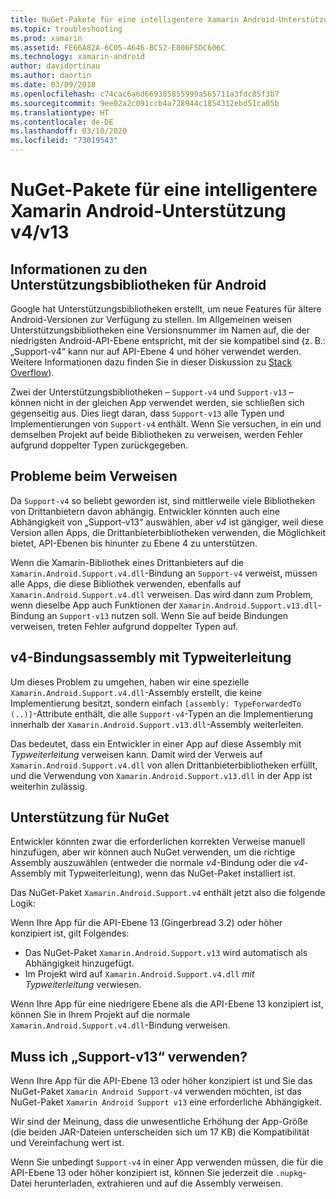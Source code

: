 ```yaml
---
title: NuGet-Pakete für eine intelligentere Xamarin Android-Unterstützung v4/v13
ms.topic: troubleshooting
ms.prod: xamarin
ms.assetid: FE66A82A-6C05-4646-BC52-E806F5DC606C
ms.technology: xamarin-android
author: davidortinau
ms.author: daortin
ms.date: 03/09/2018
ms.openlocfilehash: c74cac6a6d669385855999a565711a3fdc85f3b7
ms.sourcegitcommit: 9ee02a2c091ccb4a728944c1854312ebd51ca05b
ms.translationtype: HT
ms.contentlocale: de-DE
ms.lasthandoff: 03/10/2020
ms.locfileid: "73019543"
---
```

# <a name="smarter-xamarin-android-support-v4--v13-nuget-packages"></a>NuGet-Pakete für eine intelligentere Xamarin Android-Unterstützung v4/v13

## <a name="about-the-android-support-libraries"></a>Informationen zu den Unterstützungsbibliotheken für Android

Google hat Unterstützungsbibliotheken erstellt, um neue Features für ältere Android-Versionen zur Verfügung zu stellen. Im Allgemeinen weisen Unterstützungsbibliotheken eine Versionsnummer im Namen auf, die der niedrigsten Android-API-Ebene entspricht, mit der sie kompatibel sind (z. B.: „Support-v4“ kann nur auf API-Ebene 4 und höher verwendet werden. Weitere Informationen dazu finden Sie in dieser Diskussion zu [Stack Overflow](https://stackoverflow.com/questions/9926403/android-support-package-compatibility-library-use-v4-or-v13)). 

Zwei der Unterstützungsbibliotheken – `Support-v4` und `Support-v13` – können nicht in der gleichen App verwendet werden, sie schließen sich gegenseitig aus. Dies liegt daran, dass `Support-v13` alle Typen und Implementierungen von `Support-v4` enthält. Wenn Sie versuchen, in ein und demselben Projekt auf beide Bibliotheken zu verweisen, werden Fehler aufgrund doppelter Typen zurückgegeben.

## <a name="problems-with-referencing"></a>Probleme beim Verweisen

Da `Support-v4` so beliebt geworden ist, sind mittlerweile viele Bibliotheken von Drittanbietern davon abhängig. Entwickler könnten auch eine Abhängigkeit von „Support-v13“ auswählen, aber _v4_ ist gängiger, weil diese Version allen Apps, die Drittanbieterbibliotheken verwenden, die Möglichkeit bietet, API-Ebenen bis hinunter zu Ebene 4 zu unterstützen.

Wenn die Xamarin-Bibliothek eines Drittanbieters auf die `Xamarin.Android.Support.v4.dll`-Bindung an `Support-v4` verweist, müssen alle Apps, die diese Bibliothek verwenden, ebenfalls auf `Xamarin.Android.Support.v4.dll` verweisen. Das wird dann zum Problem, wenn dieselbe App auch Funktionen der `Xamarin.Android.Support.v13.dll`-Bindung an `Support-v13` nutzen soll. Wenn Sie auf beide Bindungen verweisen, treten Fehler aufgrund doppelter Typen auf.

## <a name="type-forwarded-v4-binding-assembly"></a>v4-Bindungsassembly mit Typweiterleitung

Um dieses Problem zu umgehen, haben wir eine spezielle `Xamarin.Android.Support.v4.dll`-Assembly erstellt, die keine Implementierung besitzt, sondern einfach `[assembly: TypeForwardedTo (..)]`-Attribute enthält, die alle `Support-v4`-Typen an die Implementierung innerhalb der `Xamarin.Android.Support.v13.dll`-Assembly weiterleiten.

Das bedeutet, dass ein Entwickler in einer App auf diese Assembly mit _Typweiterleitung_ verweisen kann. Damit wird der Verweis auf `Xamarin.Android.Support.v4.dll` von allen Drittanbieterbibliotheken erfüllt, und die Verwendung von `Xamarin.Android.Support.v13.dll` in der App ist weiterhin zulässig.

## <a name="nuget-assistance"></a>Unterstützung für NuGet

Entwickler könnten zwar die erforderlichen korrekten Verweise manuell hinzufügen, aber wir können auch NuGet verwenden, um die richtige Assembly auszuwählen (entweder die normale _v4_-Bindung oder die _v4_-Assembly mit Typweiterleitung), wenn das NuGet-Paket installiert ist.

Das NuGet-Paket `Xamarin.Android.Support.v4` enthält jetzt also die folgende Logik:

Wenn Ihre App für die API-Ebene 13 (Gingerbread 3.2) oder höher konzipiert ist, gilt Folgendes:

* Das NuGet-Paket `Xamarin.Android.Support.v13` wird automatisch als Abhängigkeit hinzugefügt.
* Im Projekt wird auf `Xamarin.Android.Support.v4.dll` _mit Typweiterleitung_ verwiesen.

Wenn Ihre App für eine niedrigere Ebene als die API-Ebene 13 konzipiert ist, können Sie in Ihrem Projekt auf die normale `Xamarin.Android.Support.v4.dll`-Bindung verweisen.

## <a name="do-i-have-to-use-support-v13"></a>Muss ich „Support-v13“ verwenden?

Wenn Ihre App für die API-Ebene 13 oder höher konzipiert ist und Sie das NuGet-Paket `Xamarin Android Support-v4` verwenden möchten, ist das NuGet-Paket `Xamarin Android Support v13` eine erforderliche Abhängigkeit.

Wir sind der Meinung, dass die unwesentliche Erhöhung der App-Größe (die beiden JAR-Dateien unterscheiden sich um 17 KB) die Kompatibilität und Vereinfachung wert ist.

Wenn Sie unbedingt `Support-v4` in einer App verwenden müssen, die für die API-Ebene 13 oder höher konzipiert ist, können Sie jederzeit die `.nupkg`-Datei herunterladen, extrahieren und auf die Assembly verweisen.
